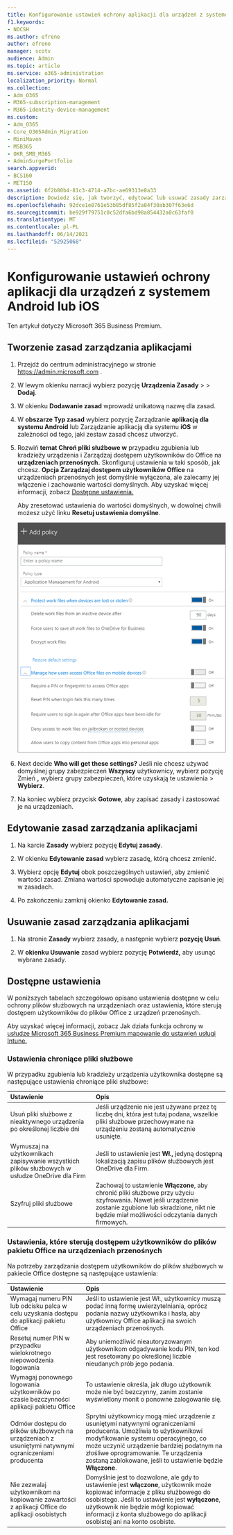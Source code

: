 ```yaml
---
title: Konfigurowanie ustawień ochrony aplikacji dla urządzeń z systemem Android lub iOS
f1.keywords:
- NOCSH
ms.author: efrene
author: efrene
manager: scotv
audience: Admin
ms.topic: article
ms.service: o365-administration
localization_priority: Normal
ms.collection:
- Adm_O365
- M365-subscription-management
- M365-identity-device-management
ms.custom:
- Adm_O365
- Core_O365Admin_Migration
- MiniMaven
- MSB365
- OKR_SMB_M365
- AdminSurgePortfolio
search.appverid:
- BCS160
- MET150
ms.assetid: 6f2b80b4-81c3-4714-a7bc-ae69313e8a33
description: Dowiedz się, jak tworzyć, edytować lub usuwać zasady zarządzania aplikacją oraz jak chronić pliki służbowe na urządzeniach z systemem Android lub iOS.
ms.openlocfilehash: 92dce1e8761e53b85df85f2a84f30ab307f63e6d
ms.sourcegitcommit: be929f79751c0c52dfa6bd98a854432a0c63faf0
ms.translationtype: MT
ms.contentlocale: pl-PL
ms.lasthandoff: 06/14/2021
ms.locfileid: "52925068"
---
```

# <a name="set-app-protection-settings-for-android-or-ios-devices"></a>Konfigurowanie ustawień ochrony aplikacji dla urządzeń z systemem Android lub iOS

Ten artykuł dotyczy Microsoft 365 Business Premium.

## <a name="create-an-app-management-policy"></a>Tworzenie zasad zarządzania aplikacjami

1. Przejdź do centrum administracyjnego w stronie <a href="https://go.microsoft.com/fwlink/p/?linkid=837890" target="_blank">https://admin.microsoft.com</a> . 
    
2. W lewym okienku narracji wybierz pozycję **Urządzenia Zasady** \>  \> **Dodaj**.
  
3. W okienku **Dodawanie zasad** wprowadź unikatową nazwę dla zasad. 
    
4. W **obszarze Typ zasad** wybierz pozycję Zarządzanie **aplikacją dla systemu Android** lub Zarządzanie aplikacją dla systemu **iOS** w zależności od tego, jaki zestaw zasad chcesz utworzyć. 
    
5. Rozwiń **temat Chroń pliki służbowe w** przypadku zgubienia lub kradzieży urządzenia i Zarządzaj dostępem użytkowników do Office na **urządzeniach przenośnych.** Skonfiguruj ustawienia w taki sposób, jak chcesz. **Opcja Zarządzaj dostępem użytkowników Office** na  urządzeniach przenośnych jest domyślnie wyłączona,  ale zalecamy jej włączenie i zachowanie wartości domyślnych. Aby uzyskać więcej informacji, zobacz [Dostępne ustawienia.](#available-settings) 
    
    Aby zresetować ustawienia do wartości domyślnych, w dowolnej chwili możesz użyć linku **Resetuj ustawienia domyślne**. 
    
    ![Screenshot of Create a policy with Application management for Android selected](../media/eabbe06d-ac0a-4f3a-8630-68c808b1e662.png)
  
6. Next decide **Who will get these settings?** Jeśli nie chcesz używać domyślnej grupy zabezpieczeń **Wszyscy** użytkownicy, wybierz pozycję Zmień **,** wybierz grupy zabezpieczeń, które uzyskają te ustawienia \> **Wybierz**.
    
7. Na koniec wybierz przycisk **Gotowe**, aby zapisać zasady i zastosować je na urządzeniach. 
    
## <a name="edit-an-app-management-policy"></a>Edytowanie zasad zarządzania aplikacjami

1. Na karcie **Zasady** wybierz pozycję **Edytuj zasady**.
    
2. W okienku **Edytowanie zasad** wybierz zasadę, którą chcesz zmienić. 
    
3. Wybierz opcję **Edytuj** obok poszczególnych ustawień, aby zmienić wartości zasad. Zmiana wartości spowoduje automatyczne zapisanie jej w zasadach.
    
4. Po zakończeniu zamknij okienko **Edytowanie zasad.** 
    
## <a name="delete-an-app-management-policy"></a>Usuwanie zasad zarządzania aplikacjami

1. Na stronie **Zasady** wybierz zasady, a następnie wybierz **pozycję Usuń**.
    
2. W **okienku Usuwanie** zasad wybierz pozycję **Potwierdź,** aby usunąć wybrane zasady. 
    
## <a name="available-settings"></a>Dostępne ustawienia

W poniższych tabelach szczegółowo opisano ustawienia dostępne w celu ochrony plików służbowych na urządzeniach oraz ustawienia, które sterują dostępem użytkowników do plików Office z urządzeń przenośnych.
  
 Aby uzyskać więcej informacji, zobacz Jak działa funkcja ochrony w [usłudze Microsoft 365 Business Premium mapowanie do ustawień usługi Intune.](map-protection-features-to-intune-settings.md) 
  
### <a name="settings-that-protect-work-files"></a>Ustawienia chroniące pliki służbowe

W przypadku zgubienia lub kradzieży urządzenia użytkownika dostępne są następujące ustawienia chroniące pliki służbowe:


|Ustawienie  <br/> |Opis  <br/> |
|:-----|:-----|
|Usuń pliki służbowe z nieaktywnego urządzenia po określonej liczbie dni  <br/> |Jeśli urządzenie nie jest używane przez tę liczbę dni, która jest tutaj podana, wszelkie pliki służbowe przechowywane na urządzeniu zostaną automatycznie usunięte.  <br/> |
|Wymuszaj na użytkownikach zapisywanie wszystkich plików służbowych w usłudze OneDrive dla Firm  <br/> |Jeśli to ustawienie jest **Wł.,** jedyną dostępną lokalizacją zapisu plików służbowych jest OneDrive dla Firm.  <br/> |
|Szyfruj pliki służbowe  <br/> |Zachowaj to ustawienie **Włączone**, aby chronić pliki służbowe przy użyciu szyfrowania. Nawet jeśli urządzenie zostanie zgubione lub skradzione, nikt nie będzie miał możliwości odczytania danych firmowych.  <br/> |
   
### <a name="settings-that-control-how-users-access-office-files-on-mobile-devices"></a>Ustawienia, które sterują dostępem użytkowników do plików pakietu Office na urządzeniach przenośnych

Na potrzeby zarządzania dostępem użytkowników do plików służbowych w pakiecie Office dostępne są następujące ustawienia:


|Ustawienie  <br/> |Opis  <br/> |
|:-----|:-----|
|Wymagaj numeru PIN lub odcisku palca w celu uzyskania dostępu do aplikacji pakietu Office  <br/> |Jeśli to  ustawienie jest Wł., użytkownicy muszą podać inną formę uwierzytelniania, oprócz podania nazwy użytkownika i hasła, aby użytkownicy Office aplikacji na swoich urządzeniach przenośnych.<br/> |
|Resetuj numer PIN w przypadku wielokrotnego niepowodzenia logowania  <br/> |Aby uniemożliwić nieautoryzowanym użytkownikom odgadywanie kodu PIN, ten kod jest resetowany po określonej liczbie nieudanych prób jego podania.  <br/> |
|Wymagaj ponownego logowania użytkowników po czasie bezczynności aplikacji pakietu Office  <br/> |To ustawienie określa, jak długo użytkownik może nie być bezczynny, zanim zostanie wyświetlony monit o ponowne zalogowanie się.  <br/> |
|Odmów dostępu do plików służbowych na urządzeniach z usuniętymi natywnymi ograniczeniami producenta  <br/> |Sprytni użytkownicy mogą mieć urządzenie z usuniętymi natywnymi ograniczeniami producenta. Umożliwia to użytkownikowi modyfikowanie systemu operacyjnego, co może uczynić urządzenie bardziej podatnym na złośliwe oprogramowanie. Te urządzenia zostaną zablokowane, jeśli to ustawienie będzie **Włączone**.  <br/> |
|Nie zezwalaj użytkownikom na kopiowanie zawartości z aplikacji Office do aplikacji osobistych  <br/> |Domyślnie jest to dozwolone, ale gdy to ustawienie jest **włączone**, użytkownik może kopiować informacje z pliku służbowego do osobistego. Jeśli to ustawienie jest **wyłączone**, użytkownik nie będzie mógł kopiować informacji z konta służbowego do aplikacji osobistej ani na konto osobiste.  <br/> |
